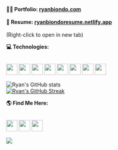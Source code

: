 <!-- Thanks for inspecting my code! I'm currently looking for opportunities as a web developer. Feel free to reach out! =] ryanbiondo.com -->

**<div> 👨‍💻 Portfolio: [ryanbiondo.com](https://www.ryanbiondo.com/)</div>** </br>
**<div> 📃 Resume: [ryanbiondoresume.netlify.app](https://ryanbiondoresume.netlify.app/)</div>** </br>
(Right-click to open in new tab)</br>

**<div> 💻 Technologies:</div>** </br>
<p align="left" style="margin-bottom: 0;">
  <img src="https://img.shields.io/badge/-JavaScript-F7DF1E?style=for-the-badge&logo=JavaScript&logoColor=black" height="30" style="pointer-events: none;"/>
  <img src="https://img.shields.io/badge/-HTML-E34F26?style=for-the-badge&logo=HTML5&logoColor=white" height="30" style="pointer-events: none;"/>
  <img src="https://img.shields.io/badge/-CSS-1572B6?style=for-the-badge&logo=CSS3&logoColor=white" height="30" style="pointer-events: none;"/>
  <img src="https://img.shields.io/badge/-Git-F05032?style=for-the-badge&logo=git&logoColor=white" height="30" style="pointer-events: none;"/>
  <img src="https://img.shields.io/badge/-TypeScript-007ACC?style=for-the-badge&logo=TypeScript&logoColor=white" height="30" style="pointer-events: none;"/>
  <img src="https://img.shields.io/badge/-React-61DAFB?style=for-the-badge&logo=React&logoColor=black" height="30" style="pointer-events: none;"/>
  <img src="https://img.shields.io/badge/-Node.js-339933?style=for-the-badge&logo=Node.js&logoColor=white" height="30" style="pointer-events: none;"/>
  <img src="https://img.shields.io/badge/-Three.js-8B8B8B?style=for-the-badge&logo=Three.js&logoColor=white" height="30" style="pointer-events: none;"/>
</p>

![Ryan's GitHub stats](https://github-readme-stats.vercel.app/api?username=Ryan-Biondo&hide=stars,contribs,issues&show_icons=true&theme=tokyonight)</br>
[![Ryan's GitHub Streak](https://streak-stats.demolab.com/?user=Ryan-Biondo&theme=tokyonight)](https://git.io/streak-stats)</br>

**<div> 🌎 Find Me Here:</div>** </br>
<p align="left" style="margin-bottom: 0;">
  <a href="https://ryanbiondo.com"><img src="https://img.shields.io/badge/-Portfolio-F16623?&style=for-the-badge&logo=startrek&logoColor=white" height="30" /></a>
  <a href="https://www.linkedin.com/in/ryan-biondo/"><img src="https://img.shields.io/badge/LinkedIn-%230077B5.svg?&style=for-the-badge&logo=linkedin&logoColor=white" height="30" /></a>
  <a href="https://twitter.com/RyanBiondo/"><img src="https://img.shields.io/badge/Twitter-%231DA1F2.svg?&style=for-the-badge&logo=twitter&logoColor=white" height="30" /></a>
</p>

![](https://komarev.com/ghpvc/?username=Ryan-Biondo&label=PROFILE+VIEWS&style=for-the-badge&color=red)


